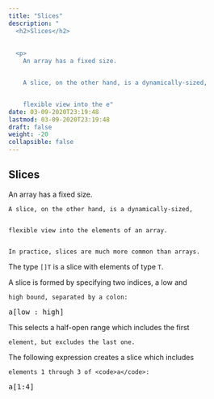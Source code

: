 ```yaml
---
title: "Slices"
description: "
  <h2>Slices</h2>
  
  
  <p>
    An array has a fixed size.


    A slice, on the other hand, is a dynamically-sized,


    flexible view into the e"
date: 03-09-2020T23:19:48
lastmod: 03-09-2020T23:19:48
draft: false
weight: -20
collapsible: false
---
```


  <h2>Slices</h2>
  
  
  <p>
    An array has a fixed size.


    A slice, on the other hand, is a dynamically-sized,


    flexible view into the elements of an array.


    In practice, slices are much more common than arrays.
  </p>
  

  
  <p>
    The type <code>[]T</code> is a slice with elements of type <code>T</code>.
  </p>
  

  
  <p>
    A slice is formed by specifying two indices, a low and


    high bound, separated by a colon:
  </p>
  

  
  <pre>a[low : high]</pre>
  

  
  <p>
    This selects a half-open range which includes the first


    element, but excludes the last one.
  </p>
  

  
  <p>
    The following expression creates a slice which includes


    elements 1 through 3 of <code>a</code>:
  </p>
  

  
  <pre>a[1:4]</pre>
  

	
		
	


                                                